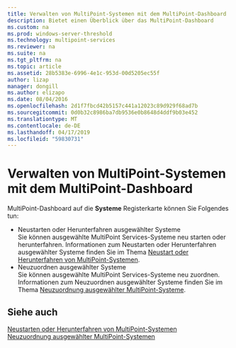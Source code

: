 ```yaml
---
title: Verwalten von MultiPoint-Systemen mit dem MultiPoint-Dashboard
description: Bietet einen Überblick über das MultiPoint-Dashboard
ms.custom: na
ms.prod: windows-server-threshold
ms.technology: multipoint-services
ms.reviewer: na
ms.suite: na
ms.tgt_pltfrm: na
ms.topic: article
ms.assetid: 28b5383e-6996-4e1c-953d-00d5205ec55f
author: lizap
manager: dongill
ms.author: elizapo
ms.date: 08/04/2016
ms.openlocfilehash: 2d1f7fbcd42b5157c441a12023c89d929f68ad7b
ms.sourcegitcommit: 0d0b32c8986ba7db9536e0b8648d4ddf9b03e452
ms.translationtype: MT
ms.contentlocale: de-DE
ms.lasthandoff: 04/17/2019
ms.locfileid: "59830731"
---
```

# <a name="manage-multipoint-systems-using-multipoint-dashboard"></a>Verwalten von MultiPoint-Systemen mit dem MultiPoint-Dashboard
MultiPoint-Dashboard auf die **Systeme** Registerkarte können Sie Folgendes tun:  
  
- Neustarten oder Herunterfahren ausgewählter Systeme  
Sie können ausgewählte MultiPoint Services-Systeme neu starten oder herunterfahren. Informationen zum Neustarten oder Herunterfahren ausgewählter Systeme finden Sie im Thema [Neustart oder Herunterfahren von MultiPoint-Systemen](Restart-or-Shut-Down-MultiPoint-Systems.md).   
- Neuzuordnen ausgewählter Systeme  
Sie können ausgewählte MultiPoint Services-Systeme neu zuordnen. Informationen zum Neuzuordnen ausgewählter Systeme finden Sie im Thema [Neuzuordnung ausgewählter MultiPoint-Systeme](Remap-Selected-MultiPoint-Systems.md).  
  
## <a name="see-also"></a>Siehe auch  
[Neustarten oder Herunterfahren von MultiPoint-Systemen](Restart-or-Shut-Down-MultiPoint-Systems.md)  
[Neuzuordnung ausgewählter MultiPoint-Systemen](Remap-Selected-MultiPoint-Systems.md)  